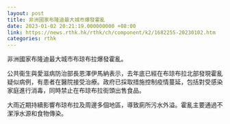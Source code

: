 ```yaml
---
layout: post
title: 非洲國家布隆迪最大城市爆發霍亂
date: 2023-01-02 20:21:19.000000000 +08:00
link: https://news.rthk.hk/rthk/ch/component/k2/1682255-20230102.htm
categories: rthk
---
```


非洲國家布隆迪最大城市布琼布拉爆發霍亂。

公共衞生與愛滋病防治部長恩澤伊馬納表示，去年底已經在布琼布拉北部發現霍亂疑似病例，有患者在醫院接受治療。政府已採取措施控制疫情蔓延，包括對受感染家庭進行消毒，同時禁止在布琼布拉街頭出售食品。

大雨近期持續影響布琼布拉及周邊多個地區，導致廁所污水外溢。霍亂主要通過不潔淨水源和食物傳染。
